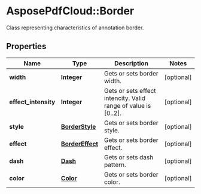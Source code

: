 ﻿# AsposePdfCloud::Border
Class representing characteristics of annotation border.

## Properties
Name | Type | Description | Notes
------------ | ------------- | ------------- | -------------
**width** | **Integer** | Gets or sets border width. | [optional] 
**effect_intensity** | **Integer** | Gets or sets effect intencity. Valid range of value is [0..2]. | [optional] 
**style** | [**BorderStyle**](BorderStyle.md) | Gets or sets border style. | [optional] 
**effect** | [**BorderEffect**](BorderEffect.md) | Gets or sets border effect. | [optional] 
**dash** | [**Dash**](Dash.md) | Gets or sets dash pattern. | [optional] 
**color** | [**Color**](Color.md) | Gets or sets border color. | [optional] 


